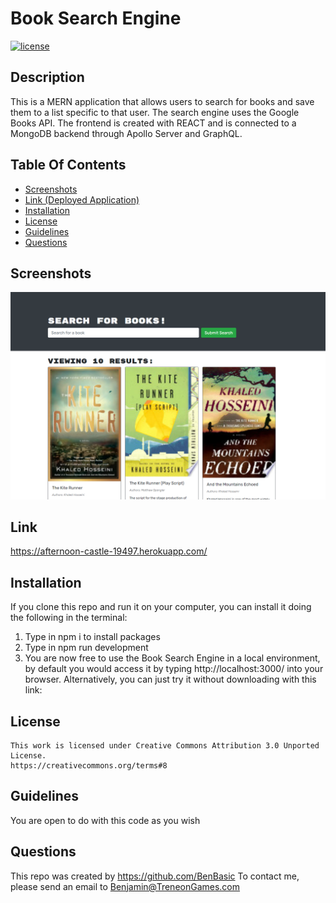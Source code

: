 # Book Search Engine

  [![license](https://img.shields.io/badge/License-CC-darkred.svg)](https://creativecommons.org/about/program-areas/software/)

  ## Description

  This is a MERN application that allows users to search for books and save them to a list specific to that user. The search engine uses the Google Books API. The frontend is created with REACT and is connected to a MongoDB backend through Apollo Server and GraphQL.
 
  ## Table Of Contents

  - [Screenshots](#screenshots)
  - [Link (Deployed Application)](#link)
  - [Installation](#installation)
  - [License](#license)
  - [Guidelines](#guidelines)
  - [Questions](#questions)


  ## Screenshots


![alt text](assets/screenshot.png)


  ## Link

https://afternoon-castle-19497.herokuapp.com/

  ## Installation

If you clone this repo and run it on your computer, you can install it doing the following in the terminal:

1) Type in npm i to install packages
2) Type in npm run development
3) You are now free to use the Book Search Engine in a local environment, by default you would access it by typing http://localhost:3000/ into your browser. Alternatively, you can just try it without downloading with this link: 

  
## License
    This work is licensed under Creative Commons Attribution 3.0 Unported License.
    https://creativecommons.org/terms#8

  ## Guidelines

  You are open to do with this code as you wish

  ## Questions

  This repo was created by https://github.com/BenBasic
  To contact me, please send an email to Benjamin@TreneonGames.com
